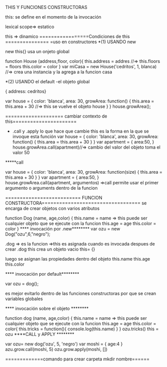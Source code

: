 THIS Y FUNCIONES CONSTRUCTORAS


this:
se define en el momento de la invocación

lexical scope=> estatico

this => dinamico
=================Condiciones de this ===============
=uso en constructores
*(1) USANDO new

new this{} usa  un onjeto global

function House (address,floor, color){
	this.address = addres //=>
	this.floors = floors
	this.color = color
}
var miCasa = new House('cedritos', 1, blanca) //=> crea una instancia y la agrega a la funcion casa

*(2) USANDO el default -el objeto global

{ address: cedritos}


var house = {
	color: 'blanca',
	area: 30,
	growArea: function() {
	this.area = this.area + 30 //=> this se vuelve el objeto house 
	}
}
house.growArea();

==================== cambiar contexto de this======================
* .call y .apply
lo que hace que cambie this es la forma en la que se invoque esta función
var house = {
	color: 'blanca',
	area: 30,
	growArea: function() {
	this.area = this.area + 30 
	}
}
var apartment = {
	area:50,
}
house.growArea.call(apartment)//=> cambio del valor del objeto toma el valor 50 

*****call

var house = {
	color: 'blanca',
	area: 30,
	growArea: function(size) {
	this.area = this.area + 30 
	}
}
var apartment = {
	area:50,
}
house.growArea.call(apartment, argumentos) =>call permite usar el primer argumento o arguments dentro de la funcion


========================== FUNCION CONSTRUCTORA==================================
se encarga de crear objetos con varios atributos 

function Dog (name, age,color) {
	this.name = name  => this puede ser cualquier objeto que se ejecute con la funcion
	this.age = age
	this.color = color
}
**** invocación por .new********
var ozu = new Dog("ozu",6,"negro"); 

  .dog => es la funcion
=>this es asignada cuando es invocada
despues de crear .dog this crea un objeto vacio this= {}

luego se asignan las propiedades  dentro del objeto
 this.name  this.age  this.color

**** invocación por default********

var ozu = dog(); 

es mejor evitarlo dentro de las funciones constructoras por que se crean variables globales


**** invocación sobre el objeto ********

function dog (name, age,color) {
	this.name = name  => this puede ser cualquier objeto que se ejecute con la funcion
	this.age = age
	this.color = color{
		this.tricks = function(){
		console.log(this.name)
	}
}
ozu.tricks()
this = ozu
****CALL y APPLY ********

var ozu= new dog('ozu', 5, 'negro')
var moshi = {
	age:4
}
azu.grow.call(moshi, 5)
ozu.grow.apply(moshi, [])

=============comando para crear carpeta mkdir nombre======



















